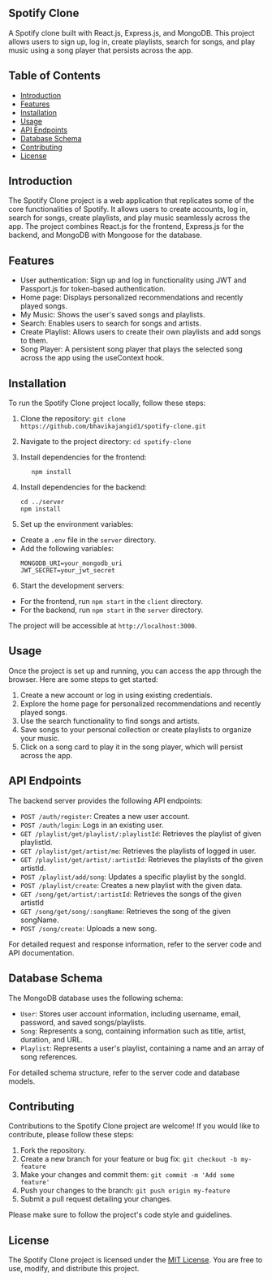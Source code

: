 ## Spotify Clone

A Spotify clone built with React.js, Express.js, and MongoDB. This project allows users to sign up, log in, create playlists, search for songs, and play music using a song player that persists across the app.

## Table of Contents

- [Introduction](#introduction)
- [Features](#features)
- [Installation](#installation)
- [Usage](#usage)
- [API Endpoints](#api-endpoints)
- [Database Schema](#database-schema)
- [Contributing](#contributing)
- [License](#license)

## Introduction

The Spotify Clone project is a web application that replicates some of the core functionalities of Spotify. It allows users to create accounts, log in, search for songs, create playlists, and play music seamlessly across the app. The project combines React.js for the frontend, Express.js for the backend, and MongoDB with Mongoose for the database.

## Features

- User authentication: Sign up and log in functionality using JWT and Passport.js for token-based authentication.
- Home page: Displays personalized recommendations and recently played songs.
- My Music: Shows the user's saved songs and playlists.
- Search: Enables users to search for songs and artists.
- Create Playlist: Allows users to create their own playlists and add songs to them.
- Song Player: A persistent song player that plays the selected song across the app using the useContext hook.

## Installation

To run the Spotify Clone project locally, follow these steps:

1. Clone the repository: `git clone https://github.com/bhavikajangid1/spotify-clone.git`
2. Navigate to the project directory: `cd spotify-clone`
3. Install dependencies for the frontend:

    ```cd client
       npm install
    ```

4. Install dependencies for the backend:

    ```
    cd ../server
    npm install
    ``` 
5. Set up the environment variables:
- Create a `.env` file in the `server` directory.
- Add the following variables:
  ```
  MONGODB_URI=your_mongodb_uri
  JWT_SECRET=your_jwt_secret
  ```
6. Start the development servers:
- For the frontend, run `npm start` in the `client` directory.
- For the backend, run `npm start` in the `server` directory.

The project will be accessible at `http://localhost:3000`.

## Usage

Once the project is set up and running, you can access the app through the browser. Here are some steps to get started:

1. Create a new account or log in using existing credentials.
2. Explore the home page for personalized recommendations and recently played songs.
3. Use the search functionality to find songs and artists.
4. Save songs to your personal collection or create playlists to organize your music.
5. Click on a song card to play it in the song player, which will persist across the app.

## API Endpoints

The backend server provides the following API endpoints:

- `POST /auth/register`: Creates a new user account.
- `POST /auth/login`: Logs in an existing user.
- `GET /playlist/get/playlist/:playlistId`: Retrieves the playlist of given playlistId.
- `GET /playlist/get/artist/me`: Retrieves the playlists of logged in user.
- `GET /playlist/get/artist/:artistId`: Retrieves the playlists of the given artistId.
- `POST /playlist/add/song`: Updates a specific playlist by the songId.
- `POST /playlist/create`: Creates a new playlist with the given data.
- `GET /song/get/artist/:artistId`: Retrieves the songs of the given artistId
- `GET /song/get/song/:songName`: Retrieves the song of the given songName.
- `POST /song/create`: Uploads a new song.

For detailed request and response information, refer to the server code and API documentation.

## Database Schema

The MongoDB database uses the following schema:

- `User`: Stores user account information, including username, email, password, and saved songs/playlists.
- `Song`: Represents a song, containing information such as title, artist, duration, and URL.
- `Playlist`: Represents a user's playlist, containing a name and an array of song references.

For detailed schema structure, refer to the server code and database models.

## Contributing

Contributions to the Spotify Clone project are welcome! If you would like to contribute, please follow these steps:

1. Fork the repository.
2. Create a new branch for your feature or bug fix: `git checkout -b my-feature`
3. Make your changes and commit them: `git commit -m 'Add some feature'`
4. Push your changes to the branch: `git push origin my-feature`
5. Submit a pull request detailing your changes.

Please make sure to follow the project's code style and guidelines.

## License

The Spotify Clone project is licensed under the [MIT License](https://opensource.org/licenses/MIT). You are free to use, modify, and distribute this project.




